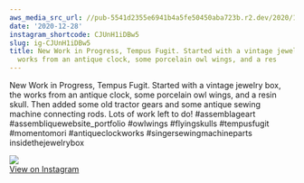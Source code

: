 ```yaml
---
aws_media_src_url: //pub-5541d2355e6941b4a5fe50450aba723b.r2.dev/2020/12/2020-12-28_00-54-41_UTC.jpg
date: '2020-12-28'
instagram_shortcode: CJUnH1iDBw5
slug: ig-CJUnH1iDBw5
title: New Work in Progress, Tempus Fugit. Started with a vintage jewelry box, the
  works from an antique clock, some porcelain owl wings, and a res
---
```


New Work in Progress, Tempus Fugit. Started with a vintage jewelry box, the works from an antique clock, some porcelain owl wings, and a resin skull. Then added some old tractor gears and some antique sewing machine connecting rods. Lots of work left to do! #assemblageart #assembliquewebsite\_portfolio #owlwings #flyingskulls #tempusfugit #momentomori #antiqueclockworks #singersewingmachineparts insidethejewelrybox 

![](//pub-5541d2355e6941b4a5fe50450aba723b.r2.dev/2020/12/2020-12-28_00-54-41_UTC.jpg)   
[View on Instagram](https://www.instagram.com/p/CJUnH1iDBw5/)
